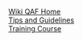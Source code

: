 
[Wiki QAF Home](http://wiki.wonga.com/display/QAF/Home "QAF Home")
<br/>
[Tips and Guidelines](http://wiki.wonga.com/display/QA/Writing+Tests+-+Guidelines )
<br/>
[Training Course](http://wiki.wonga.com/display/QA/QAF+-+Training+course)
